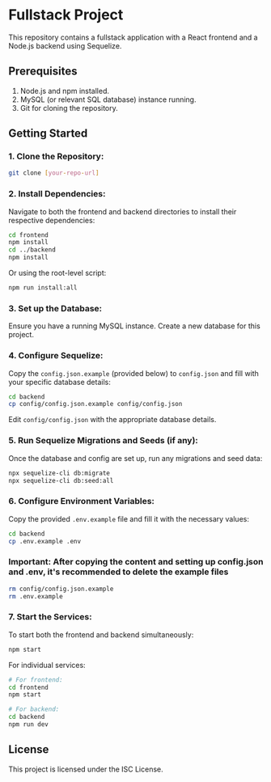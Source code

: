 # Fullstack Project

This repository contains a fullstack application with a React frontend and a Node.js backend using Sequelize.

## Prerequisites

1. Node.js and npm installed.
2. MySQL (or relevant SQL database) instance running.
3. Git for cloning the repository.

## Getting Started

### 1. Clone the Repository:

```bash
git clone [your-repo-url]
```

### 2. Install Dependencies:

Navigate to both the frontend and backend directories to install their respective dependencies:

```bash
cd frontend
npm install
cd ../backend
npm install
```

Or using the root-level script:

```bash
npm run install:all
```

### 3. Set up the Database:

Ensure you have a running MySQL instance. Create a new database for this project.

### 4. Configure Sequelize:

Copy the `config.json.example` (provided below) to `config.json` and fill with your specific database details:

```bash
cd backend
cp config/config.json.example config/config.json
```

Edit `config/config.json` with the appropriate database details.

### 5. Run Sequelize Migrations and Seeds (if any):

Once the database and config are set up, run any migrations and seed data:

```bash
npx sequelize-cli db:migrate
npx sequelize-cli db:seed:all
```

### 6. Configure Environment Variables:

Copy the provided `.env.example` file and fill it with the necessary values:

```bash
cd backend
cp .env.example .env
```

### Important: After copying the content and setting up config.json and .env, it's recommended to delete the example files
```bash
rm config/config.json.example
rm .env.example
```

### 7. Start the Services:

To start both the frontend and backend simultaneously:

```bash
npm start
```

For individual services:

```bash
# For frontend:
cd frontend
npm start

# For backend:
cd backend
npm run dev
```

## License

This project is licensed under the ISC License.
